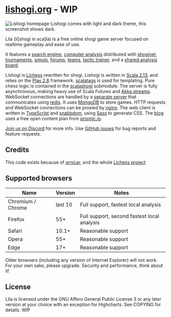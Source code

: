 # [lishogi.org](https://lishogi.org) - WIP

![Lishogi homepage-Lishogi comes with light and dark theme, this screenshot shows dark.](https://user-images.githubusercontent.com/73843275/116246246-6e6d1c00-a787-11eb-9d64-cd1de919b162.png)

Lila (li[shogi in sca]la) is a free online shogi game server focused on realtime gameplay and ease of use.

It features a [search engine](https://lishogi.org/games/search),
[computer analysis](https://lishogi.org/B8fAS7aW/gote) distributed with [shoginet](https://github.com/WandererXII/shoginet),
[tournaments](https://lishogi.org/tournament),
[simuls](https://lishogi.org/simul),
[forums](https://lishogi.org/forum),
[teams](https://lishogi.org/team),
[tactic trainer](https://lishogi.org/training),
and a [shared analysis board](https://lishogi.org/study).

Lishogi is [Lichess](https://lichess.org) rewritten for shogi.
Lishogi is written in [Scala 2.13](https://www.scala-lang.org/),
and relies on the [Play 2.8](https://www.playframework.com/) framework.
[scalatags](https://com-lihaoyi.github.io/scalatags/) is used for templating.
Pure chess logic is contained in the [scalashogi](https://github.com/WandererXII/scalashogi) submodule.
The server is fully asynchronous, making heavy use of Scala Futures and [Akka streams](http://akka.io).
WebSocket connections are handled by a [separate server](https://github.com/ornicar/lila-ws) that communicates using [redis](https://redis.io/).
It uses [MongoDB](https://mongodb.org) to store games.
HTTP requests and WebSocket connections can be proxied by [nginx](http://nginx.org).
The web client is written in [TypeScript](https://www.typescriptlang.org/) and [snabbdom](https://github.com/snabbdom/snabbdom), using [Sass](https://sass-lang.com/) to generate CSS.
The [blog](https://lishogi.org/blog) uses a free open content plan from [prismic.io](https://prismic.io).

[Join us on Discord](https://discord.gg/YFtpMGg3rR) for more info.
Use [GitHub issues](https://github.com/WandererXII/lishogi/issues) for bug reports and feature requests.

## Credits

This code exists because of [ornicar](https://github.com/ornicar), and the whole [Lichess project](https://github.com/ornicar/lila)

## Supported browsers

| Name              | Version | Notes                                       |
| ----------------- | ------- | ------------------------------------------- |
| Chromium / Chrome | last 10 | Full support, fastest local analysis        |
| Firefox           | 55+     | Full support, second fastest local analysis |
| Safari            | 10.1+   | Reasonable support                          |
| Opera             | 55+     | Reasonable support                          |
| Edge              | 17+     | Reasonable support                          |

Older browsers (including any version of Internet Explorer) will not work.
For your own sake, please upgrade. Security and performance, think about it!

## License

Lila is licensed under the GNU Affero General Public License 3 or any later
version at your choice with an exception for Highcharts. See COPYING for
details. WIP
